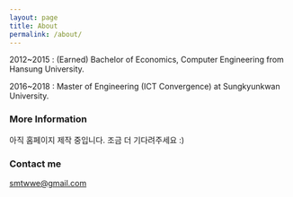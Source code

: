 ```yaml
---
layout: page
title: About
permalink: /about/
---
```

2012~2015 : (Earned) Bachelor of Economics, Computer Engineering from Hansung University.

2016~2018 : Master of Engineering (ICT Convergence) at Sungkyunkwan University.

### More Information

아직 홈페이지 제작 중입니다. 조금 더 기다려주세요 :)

### Contact me

[smtwwe@gmail.com](mailto:smtwwe@gmail.com)
